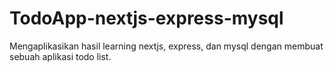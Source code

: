 # TodoApp-nextjs-express-mysql
Mengaplikasikan hasil learning nextjs, express, dan mysql dengan membuat sebuah aplikasi todo list.
